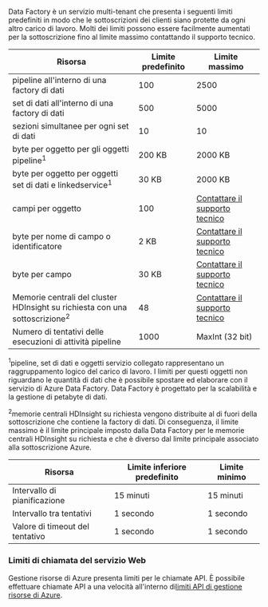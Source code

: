 Data Factory è un servizio multi-tenant che presenta i seguenti limiti predefiniti in modo che le sottoscrizioni dei clienti siano protette da ogni altro carico di lavoro. Molti dei limiti possono essere facilmente aumentati per la sottoscrizione fino al limite massimo contattando il supporto tecnico.

**Risorsa** | **Limite predefinito** | **Limite massimo**
-------- | ------------- | -------------
pipeline all'interno di una factory di dati | 100 | 2500
set di dati all'interno di una factory di dati | 500 | 5000
sezioni simultanee per ogni set di dati | 10 | 10
byte per oggetto per gli oggetti pipeline<sup>1</sup> | 200 KB | 2000 KB
byte per oggetto per oggetti set di dati e linkedservice<sup>1</sup> | 30 KB | 2000 KB
campi per oggetto | 100 | [Contattare il supporto tecnico](https://azure.microsoft.com/blog/2014/06/04/azure-limits-quotas-increase-requests/)
byte per nome di campo o identificatore | 2 KB | [Contattare il supporto tecnico](https://azure.microsoft.com/blog/2014/06/04/azure-limits-quotas-increase-requests/)
byte per campo | 30 KB | [Contattare il supporto tecnico](https://azure.microsoft.com/blog/2014/06/04/azure-limits-quotas-increase-requests/)
Memorie centrali del cluster HDInsight su richiesta con una sottoscrizione<sup>2</sup> | 48 | [Contattare il supporto tecnico](https://azure.microsoft.com/blog/2014/06/04/azure-limits-quotas-increase-requests/)
Numero di tentativi delle esecuzioni di attività pipeline | 1000 | MaxInt (32 bit)

<sup>1</sup>pipeline, set di dati e oggetti servizio collegato rappresentano un raggruppamento logico del carico di lavoro. I limiti per questi oggetti non riguardano le quantità di dati che è possibile spostare ed elaborare con il servizio di Azure Data Factory. Data Factory è progettato per la scalabilità e la gestione di petabyte di dati.

<sup>2</sup>memorie centrali HDInsight su richiesta vengono distribuite al di fuori della sottoscrizione che contiene la factory di dati. Di conseguenza, il limite massimo è il limite principale imposto dalla Data Factory per le memorie centrali HDInsight su richiesta e che è diverso dal limite principale associato alla sottoscrizione Azure.


**Risorsa** | **Limite inferiore predefinito** | **Limite minimo**
-------- | ------------------- | -------------
Intervallo di pianificazione | 15 minuti | 15 minuti
Intervallo tra tentativi | 1 secondo | 1 secondo
Valore di timeout del tentativo | 1 secondo | 1 secondo


### Limiti di chiamata del servizio Web

Gestione risorse di Azure presenta limiti per le chiamate API. È possibile effettuare chiamate API a una velocità all'interno di[limiti API di gestione risorse di Azure](../articles/azure-subscription-service-limits/#resource-group-limits).

<!---HONumber=AcomDC_0316_2016-->